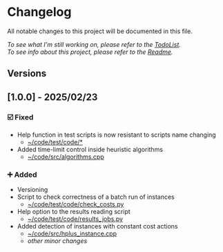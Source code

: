 # Changelog

All notable changes to this project will be documented in this file.

_To see what I'm still working on, please refer to the [TodoList](Todolist.md)._  
_To see info about this project, please refer to the [Readme](Readme.md)._

<!--
HOW I DO VERSIONING:
- Increase x.. whenever I have a groundbreaking update to the code
- Increase .x. whenever I have effective user experience changes or important "invisible" changes to the code execution (es major optimization of a method)
- Increase ..x whenever I change somthing that won't affect user experience (small visual changes on the output fall in this category)

- Increasing a digit implies the reset of all following ones to 0 
-->

## Versions

<!-- 
## [x.y.z] - YYYY/MM/DD
### :ballot_box_with_check: Fixed
### :heavy_exclamation_mark: Changed
### :heavy_plus_sign: Added
### :x: Removed
-->

## [1.0.0] - 2025/02/23

### :ballot_box_with_check: Fixed
- Help function in test scripts is now resistant to scripts name changing
    - [~/code/test/code/*](code/test/code/)
- Added time-limit control inside heuristic algorithms
    - [~/code/src/algorithms.cpp](code/src/algorithms.cpp)

<!-- ### :heavy_exclamation_mark: Changed -->

### :heavy_plus_sign: Added
- Versioning
- Script to check correctness of a batch run of instances
    - [~/code/test/code/check_costs.py](code/test/code/check_costs.py)
- Help option to the results reading script
    - [~/code/test/code/results_jobs.py](code/test/code/results_jobs.py)
- Added detection of instances with constant cost actions
    - [~/code/src/hplus_instance.cpp](code/src/hplus_instance.cpp)
    - _other minor changes_

<!-- ### :x: Removed -->